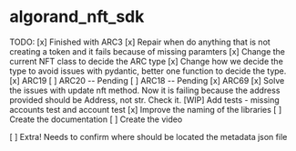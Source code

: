 # algorand_nft_sdk

TODO:
[x] Finished with ARC3
[x] Repair when do anything that is not creating a token and it fails because
 of missing paramters
[x] Change the current NFT class to decide the ARC type
[x] Change how we decide the type to avoid issues with pydantic, better one function to decide the type.
[x] ARC19
[ ] ARC20 -- Pending
[ ] ARC18 -- Pending
[x] ARC69
[x] Solve the issues with update nft method. Now it is failing because the address provided
should be Address, not str. Check it.
[WIP] Add tests - missing accounts test and account test
[x] Improve the naming of the libraries
[ ] Create the documentation
[ ] Create the video

[ ] Extra! Needs to confirm where should be located the metadata json file
